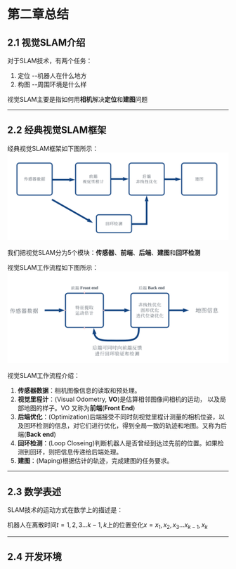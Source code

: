 第二章总结
====================================
## **2.1 视觉SLAM介绍**
对于SLAM技术，有两个任务：
1. 定位   --机器人在什么地方
2. 构图   --周围环境是什么样

视觉SLAM主要是指如何用**相机**解决**定位**和**建图**问题

-----------------------------------------------
## **2.2 经典视觉SLAM框架**
经典视觉SLAM框架如下图所示：
![视觉SLAM框架](https://github.com/xuyuxuan666/SLAM-Learning/blob/main/ch2/资料/图片/视觉SLAM框架.png "视觉SLAM框架")

我们把视觉SLAM分为5个模块：**传感器**、**前端**、**后端**、**建图**和**回环检测**

视觉SLAM工作流程如下图所示：
![视觉SLAM工作流程](https://github.com/xuyuxuan666/SLAM-Learning/blob/main/ch2/资料/图片/视觉SLAM工作流程.png "视觉SLAM工作流程")

视觉SLAM工作流程介绍：
1. **传感器数据**：相机图像信息的读取和预处理。
2. **视觉里程计**：(Visual Odometry, **VO**)是估算相邻图像间相机的运动，
以及局部地图的样子。VO 又称为**前端**(**Front End**)
3. **后端优化**：(Optimization)后端接受不同时刻视觉里程计测量的相机位姿，以及回环检测的信息，对它们进行优化，得到全局一致的轨迹和地图。又称为后端(**Back end**)
4. **回环检测**：(Loop Closeing)判断机器人是否曾经到达过先前的位置。如果检测到回环，则把信息传递给后端处理。
5. **建图**：(Maping)根据估计的轨迹，完成建图的任务要求。

-----------------------------------------------
## **2.3 数学表述**
SLAM技术的运动方式在数学上的描述是：

机器人在离散时间$t=1,2,3...k-1,k$上的位置变化$x=x_1,x_2,x_3...x_{k-1},x_k$

-----------------------------------------------
## **2.4 开发环境**